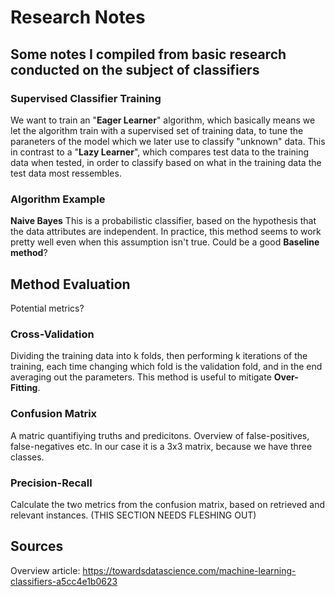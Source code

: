 # Research Notes
## Some notes I compiled from basic research conducted on the subject of classifiers

### Supervised Classifier Training
We want to train an "**Eager Learner**" algorithm, which basically means we let the algorithm train with a supervised set of training data, to tune the paraneters of the model which we later use to classify "unknown" data.
This in contrast to a "**Lazy Learner**", which compares test data to the training data when tested, in order to classify based on what in the training data the test data most ressembles.

### Algorithm Example
**Naive Bayes**
This is a probabilistic classifier, based on the hypothesis that the data attributes are independent. 
In practice, this method seems to work pretty well even when this assumption isn't true. 
Could be a good **Baseline method**?

## Method Evaluation
Potential metrics?

### Cross-Validation
Dividing the training data into k folds, then performing k iterations of the training, each time changing which fold is the validation fold, and in the end averaging out the parameters.
This method is useful to mitigate **Over-Fitting**.

### Confusion Matrix
A matric quantifiying truths and predicitons. Overview of false-positives, false-negatives etc. In our case it is a 3x3 matrix, because we have three classes.

### Precision-Recall
Calculate the two metrics from the confusion matrix, based on retrieved and relevant instances. (THIS SECTION NEEDS FLESHING OUT)


## Sources
Overview article: https://towardsdatascience.com/machine-learning-classifiers-a5cc4e1b0623
